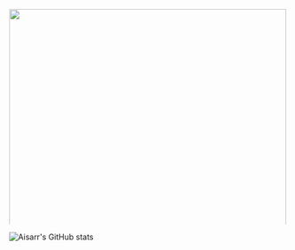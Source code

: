 <img src="https://github.com/Aisarr/test_repo/blob/main/HI%20I'M.png?raw=true" style="max-width: 100%; max-height: 10%; height: 500">

![Aisarr's GitHub stats](https://github-readme-stats.vercel.app/api?username=Aisarr&hide=stars,commits,prs,issues,contribs&theme=radical)